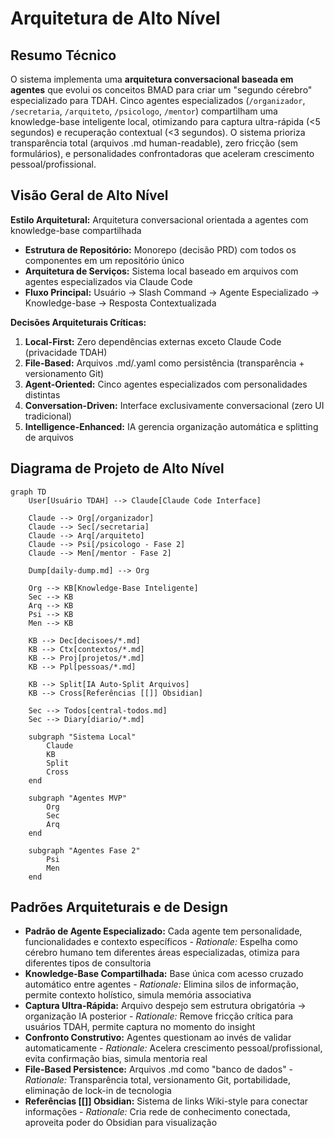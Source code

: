 # Arquitetura de Alto Nível

## Resumo Técnico

O sistema implementa uma **arquitetura conversacional baseada em agentes** que evolui os conceitos BMAD para criar um "segundo cérebro" especializado para TDAH. Cinco agentes especializados (`/organizador`, `/secretaria`, `/arquiteto`, `/psicologo`, `/mentor`) compartilham uma knowledge-base inteligente local, otimizando para captura ultra-rápida (<5 segundos) e recuperação contextual (<3 segundos). O sistema prioriza transparência total (arquivos .md human-readable), zero fricção (sem formulários), e personalidades confrontadoras que aceleram crescimento pessoal/profissional.

## Visão Geral de Alto Nível

**Estilo Arquitetural:** Arquitetura conversacional orientada a agentes com knowledge-base compartilhada
- **Estrutura de Repositório:** Monorepo (decisão PRD) com todos os componentes em um repositório único
- **Arquitetura de Serviços:** Sistema local baseado em arquivos com agentes especializados via Claude Code
- **Fluxo Principal:** Usuário → Slash Command → Agente Especializado → Knowledge-base → Resposta Contextualizada

**Decisões Arquiteturais Críticas:**
1. **Local-First:** Zero dependências externas exceto Claude Code (privacidade TDAH)
2. **File-Based:** Arquivos .md/.yaml como persistência (transparência + versionamento Git)
3. **Agent-Oriented:** Cinco agentes especializados com personalidades distintas
4. **Conversation-Driven:** Interface exclusivamente conversacional (zero UI tradicional)
5. **Intelligence-Enhanced:** IA gerencia organização automática e splitting de arquivos

## Diagrama de Projeto de Alto Nível

```mermaid
graph TD
    User[Usuário TDAH] --> Claude[Claude Code Interface]

    Claude --> Org[/organizador]
    Claude --> Sec[/secretaria]
    Claude --> Arq[/arquiteto]
    Claude --> Psi[/psicologo - Fase 2]
    Claude --> Men[/mentor - Fase 2]

    Dump[daily-dump.md] --> Org

    Org --> KB[Knowledge-Base Inteligente]
    Sec --> KB
    Arq --> KB
    Psi --> KB
    Men --> KB

    KB --> Dec[decisoes/*.md]
    KB --> Ctx[contextos/*.md]
    KB --> Proj[projetos/*.md]
    KB --> Ppl[pessoas/*.md]

    KB --> Split[IA Auto-Split Arquivos]
    KB --> Cross[Referências [[]] Obsidian]

    Sec --> Todos[central-todos.md]
    Sec --> Diary[diario/*.md]

    subgraph "Sistema Local"
        Claude
        KB
        Split
        Cross
    end

    subgraph "Agentes MVP"
        Org
        Sec
        Arq
    end

    subgraph "Agentes Fase 2"
        Psi
        Men
    end
```

## Padrões Arquiteturais e de Design

- **Padrão de Agente Especializado:** Cada agente tem personalidade, funcionalidades e contexto específicos - _Rationale:_ Espelha como cérebro humano tem diferentes áreas especializadas, otimiza para diferentes tipos de consultoria
- **Knowledge-Base Compartilhada:** Base única com acesso cruzado automático entre agentes - _Rationale:_ Elimina silos de informação, permite contexto holístico, simula memória associativa
- **Captura Ultra-Rápida:** Arquivo despejo sem estrutura obrigatória → organização IA posterior - _Rationale:_ Remove fricção crítica para usuários TDAH, permite captura no momento do insight
- **Confronto Construtivo:** Agentes questionam ao invés de validar automaticamente - _Rationale:_ Acelera crescimento pessoal/profissional, evita confirmação bias, simula mentoria real
- **File-Based Persistence:** Arquivos .md como "banco de dados" - _Rationale:_ Transparência total, versionamento Git, portabilidade, eliminação de lock-in de tecnologia
- **Referências [[]] Obsidian:** Sistema de links Wiki-style para conectar informações - _Rationale:_ Cria rede de conhecimento conectada, aproveita poder do Obsidian para visualização
